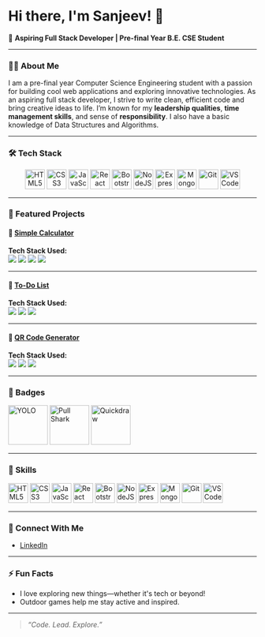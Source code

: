 # Hi there, I'm Sanjeev! 👋

🚀 **Aspiring Full Stack Developer | Pre-final Year B.E. CSE Student**

---

### 👨‍💻 About Me

I am a pre-final year Computer Science Engineering student with a passion for building cool web applications and exploring innovative technologies. As an aspiring full stack developer, I strive to write clean, efficient code and bring creative ideas to life. I’m known for my **leadership qualities**, **time management skills**, and sense of **responsibility**. I also have a basic knowledge of Data Structures and Algorithms.

---

### 🛠️ Tech Stack

<p align="center">
  <img src="https://cdn.jsdelivr.net/gh/devicons/devicon/icons/html5/html5-original.svg" alt="HTML5" width="40"/>
  <img src="https://cdn.jsdelivr.net/gh/devicons/devicon/icons/css3/css3-original.svg" alt="CSS3" width="40"/>
  <img src="https://cdn.jsdelivr.net/gh/devicons/devicon/icons/javascript/javascript-original.svg" alt="JavaScript" width="40"/>
  <img src="https://cdn.jsdelivr.net/gh/devicons/devicon/icons/react/react-original.svg" alt="React" width="40"/>
  <img src="https://cdn.jsdelivr.net/gh/devicons/devicon/icons/bootstrap/bootstrap-original.svg" alt="Bootstrap" width="40"/>
  <img src="https://cdn.jsdelivr.net/gh/devicons/devicon/icons/nodejs/nodejs-original.svg" alt="NodeJS" width="40"/>
  <img src="https://cdn.jsdelivr.net/gh/devicons/devicon/icons/express/express-original.svg" alt="ExpressJS" width="40"/>
  <img src="https://cdn.jsdelivr.net/gh/devicons/devicon/icons/mongodb/mongodb-original.svg" alt="MongoDB" width="40"/>
  <img src="https://cdn.jsdelivr.net/gh/devicons/devicon/icons/git/git-original.svg" alt="Git" width="40"/>
  <img src="https://cdn.jsdelivr.net/gh/devicons/devicon/icons/vscode/vscode-original.svg" alt="VS Code" width="40"/>
</p>

---

### 🌟 Featured Projects

#### 🧮 [Simple Calculator](https://simple-responsive-calculator.netlify.app/)

<div align="left">
  <b>Tech Stack Used:</b>
  <br>
  <img src="https://img.shields.io/badge/-HTML5-E34F26?logo=html5&logoColor=white&style=for-the-badge" />
  <img src="https://img.shields.io/badge/-CSS3-1572B6?logo=css3&logoColor=white&style=for-the-badge" />
  <img src="https://img.shields.io/badge/-JavaScript-F7DF1E?logo=javascript&logoColor=black&style=for-the-badge" />
  <img src="https://img.shields.io/badge/-Bootstrap-7952B3?logo=bootstrap&logoColor=white&style=for-the-badge" />
</div>

---

#### 📝 [To-Do List](https://to-do-list-sanjeev.netlify.app/)

<div align="left">
  <b>Tech Stack Used:</b>
  <br>
  <img src="https://img.shields.io/badge/-HTML5-E34F26?logo=html5&logoColor=white&style=for-the-badge" />
  <img src="https://img.shields.io/badge/-CSS3-1572B6?logo=css3&logoColor=white&style=for-the-badge" />
  <img src="https://img.shields.io/badge/-JavaScript-F7DF1E?logo=javascript&logoColor=black&style=for-the-badge" />
</div>

---

#### 🔳 [QR Code Generator](https://qrcode-generator-html-css-js.netlify.app/)

<div align="left">
  <b>Tech Stack Used:</b>
  <br>
  <img src="https://img.shields.io/badge/-HTML5-E34F26?logo=html5&logoColor=white&style=for-the-badge" />
  <img src="https://img.shields.io/badge/-CSS3-1572B6?logo=css3&logoColor=white&style=for-the-badge" />
  <img src="https://img.shields.io/badge/-JavaScript-F7DF1E?logo=javascript&logoColor=black&style=for-the-badge" />
</div>

---

### 🏅 Badges

<p>
  <img src="https://github.githubassets.com/images/modules/profile/achievements/yolo-default.png" alt="YOLO" width="80"/>
  <img src="https://github.githubassets.com/images/modules/profile/achievements/pull-shark-default.png" alt="Pull Shark" width="80"/>
  <img src="https://github.githubassets.com/images/modules/profile/achievements/quickdraw-default.png" alt="Quickdraw" width="80"/>
</p>

---

### 🚀 Skills

<p>
  <img src="https://cdn.jsdelivr.net/gh/devicons/devicon/icons/html5/html5-original.svg" alt="HTML5" width="40"/>
  <img src="https://cdn.jsdelivr.net/gh/devicons/devicon/icons/css3/css3-original.svg" alt="CSS3" width="40"/>
  <img src="https://cdn.jsdelivr.net/gh/devicons/devicon/icons/javascript/javascript-original.svg" alt="JavaScript" width="40"/>
  <img src="https://cdn.jsdelivr.net/gh/devicons/devicon/icons/react/react-original.svg" alt="React" width="40"/>
  <img src="https://cdn.jsdelivr.net/gh/devicons/devicon/icons/bootstrap/bootstrap-original.svg" alt="Bootstrap" width="40"/>
  <img src="https://cdn.jsdelivr.net/gh/devicons/devicon/icons/nodejs/nodejs-original.svg" alt="NodeJS" width="40"/>
  <img src="https://cdn.jsdelivr.net/gh/devicons/devicon/icons/express/express-original.svg" alt="ExpressJS" width="40"/>
  <img src="https://cdn.jsdelivr.net/gh/devicons/devicon/icons/mongodb/mongodb-original.svg" alt="MongoDB" width="40"/>
  <img src="https://cdn.jsdelivr.net/gh/devicons/devicon/icons/git/git-original.svg" alt="Git" width="40"/>
  <img src="https://cdn.jsdelivr.net/gh/devicons/devicon/icons/vscode/vscode-original.svg" alt="VS Code" width="40"/>
</p>

---

### 💼 Connect With Me

- [LinkedIn](https://www.linkedin.com/in/sanjeevk1311?utm_source=share&utm_campaign=share_via&utm_content=profile&utm_medium=android_app)

---

### ⚡ Fun Facts

- I love exploring new things—whether it's tech or beyond!
- Outdoor games help me stay active and inspired.

---

> *“Code. Lead. Explore.”*
